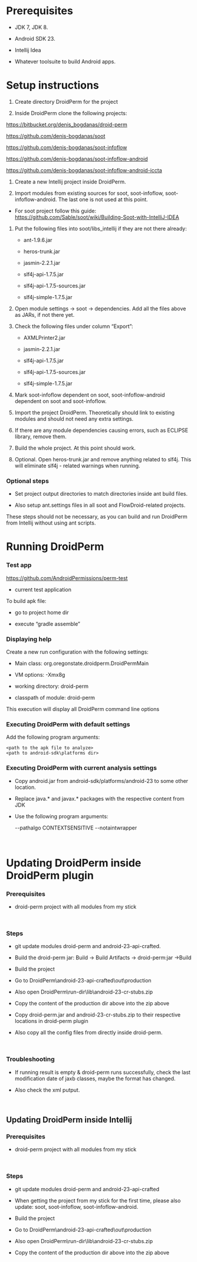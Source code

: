 Prerequisites
=============

-   JDK 7, JDK 8.

-   Android SDK 23.

-   Intellij Idea

-   Whatever toolsuite to build Android apps.

Setup instructions
==================

1.  Create directory DroidPerm for the project

2.  Inside DroidPerm clone the following projects:

<https://bitbucket.org/denis_bogdanas/droid-perm>

<https://github.com/denis-bogdanas/soot>

<https://github.com/denis-bogdanas/soot-infoflow>

<https://github.com/denis-bogdanas/soot-infoflow-android>

<https://github.com/denis-bogdanas/soot-infoflow-android-iccta>

1.  Create a new Intellij project inside DroidPerm.

2.  Import modules from existing sources for soot, soot-infoflow,
    soot-infoflow-android. The last one is not used at this point.

-   For soot project follow this guide:
    https://github.com/Sable/soot/wiki/Building-Soot-with-IntelliJ-IDEA

1.  Put the following files into soot/libs\_intellij if they are not there
    already:

    -   ant-1.9.6.jar

    -   heros-trunk.jar

    -   jasmin-2.2.1.jar

    -   slf4j-api-1.7.5.jar

    -   slf4j-api-1.7.5-sources.jar

    -   slf4j-simple-1.7.5.jar

2.  Open module settings -\> soot -\> dependencies. Add all the files above as
    JARs, if not there yet.

3.  Check the following files under column “Export”:

    -   AXMLPrinter2.jar

    -   jasmin-2.2.1.jar

    -   slf4j-api-1.7.5.jar

    -   slf4j-api-1.7.5-sources.jar

    -   slf4j-simple-1.7.5.jar

4.  Mark soot-infoflow dependent on soot, soot-infoflow-android dependent on
    soot and soot-infoflow.

5.  Import the project DroidPerm. Theoretically should link to existing modules
    and should not need any extra settings.

6.  If there are any module dependencies causing errors, such as ECLIPSE
    library, remove them.

7.  Build the whole project. At this point should work.

8.  Optional. Open heros-trunk.jar and remove anything related to slf4j. This
    will eliminate slf4j - related warnings when running.

### Optional steps

-   Set project output directories to match directories inside ant build files.

-   Also setup ant.settings files in all soot and FlowDroid-related projects.

These steps should not be necessary, as you can build and run DroidPerm from
Intellij without using ant scripts.

Running DroidPerm
=================

### Test app

<https://github.com/AndroidPermissions/perm-test>

-   current test application

To build apk file:

-   go to project home dir

-   execute “gradle assemble”

### Displaying help

Create a new run configuration with the following settings:

-   Main class: org.oregonstate.droidperm.DroidPermMain

-   VM options: -Xmx8g

-   working directory: droid-perm

-   classpath of module: droid-perm

This execution will display all DroidPerm command line options

### Executing DroidPerm with default settings

Add the following program arguments:

~~~~~~~~~~~~~~~~~~~~~~~~~~~~~~~~~~~~~~~~~~~~~~~~~~~~~~~~~~~~~~~~~~~~~~~~~~~~~~~~
<path to the apk file to analyze>
<path to android-sdk\platforms dir>
~~~~~~~~~~~~~~~~~~~~~~~~~~~~~~~~~~~~~~~~~~~~~~~~~~~~~~~~~~~~~~~~~~~~~~~~~~~~~~~~

### Executing DroidPerm with current analysis settings

-   Copy android.jar from android-sdk/platforms/android-23 to some other
    location.

-   Replace java.\* and javax.\* packages with the respective content from JDK

-   Use the following program arguments:

    \--pathalgo CONTEXTSENSITIVE --notaintwrapper

 

Updating DroidPerm inside DroidPerm plugin
==========================================

### Prerequisites

-   droid-perm project with all modules from my stick

 

### Steps

-   git update modules droid-perm and android-23-api-crafted.

-   Build the droid-perm jar: Build -\> Build Artifacts -\> droid-perm:jar
    -\>Build

-   Build the project

-   Go to DroidPerm\\android-23-api-crafted\\out\\production

-   Also open DroidPerm\\run-dir\\lib\\android-23-cr-stubs.zip

-   Copy the content of the production dir above into the zip above

-   Copy droid-perm.jar and android-23-cr-stubs.zip to their respective
    locations in droid-perm plugin

-   Also copy all the config files from directly inside droid-perm.

 

### Troubleshooting

-   If running result is empty & droid-perm runs successfully, check the last
    modification date of jaxb classes, maybe the format has changed.

-   Also check the xml putput.

 

Updating DroidPerm inside Intellij
----------------------------------

### Prerequisites

-   droid-perm project with all modules from my stick

 

### Steps

-   git update modules droid-perm and android-23-api-crafted

-   When getting the project from my stick for the first time, please also
    update: soot, soot-infoflow, soot-infoflow-android.

-   Build the project

-   Go to DroidPerm\\android-23-api-crafted\\out\\production

-   Also open DroidPerm\\run-dir\\lib\\android-23-cr-stubs.zip

-   Copy the content of the production dir above into the zip above

 
